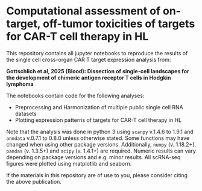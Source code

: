 # Computational assessment of on-target, off-tumor toxicities of targets for CAR-T cell therapy in HL


This repository contains all jupyter notebooks to reproduce the results of the single cell cross-organ CAR T target expression analysis from:

**Gottschlich et al, 2025 (Blood): Dissection of single-cell landscapes for the development of chimeric antigen receptor T cells in Hodgkin lymphoma**

The notebooks contain code for the following analyses:

- Preprocessing and Harmonization of multiple public single cell RNA datasets
- Plotting expression patterns of targets for CAR-T cell therapy in HL


Note that the analysis was done in python 3 using ```scanpy``` v.1.4.6 to 1.9.1 and ```anndata``` v.0.7.1 to 0.8.0 unless otherwise stated. 
Some functions may have changed when using other package versions. Additionally, ```numpy``` (v. 1.18.2+), ```pandas``` (v. 1.3.5+) and ```scipy``` (v. 1.4.1+) are required. 
Numeric results can vary depending on package versions and e.g. minor results. All scRNA-seq figures were plotted using matplotlib and seaborn.

If the materials in this repository are of use to you, please consider citing the above publication.
